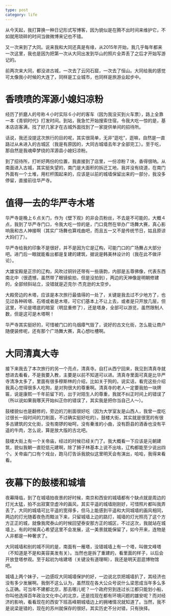 ```yaml
---
type: post
category: life
---
```


从今天起，我打算换一种日记形式写博客，因为貌似是在腾不出时间来维护它，不如就用琐碎的时间当做微博来记也不错。

又一次来到了大同。说来我和大同还真是有缘，从2015年开始，我几乎每年都来一次这里，我也是因为把第一次从大同出发到华山的照片全弄丢了之后才开始写游记的。

前两次来大同，都没进古城，一次去了云冈石窟，一次去了恒山。大同给我的感觉可太像我小时候的大连了，同样是工业城市，也同样是旅游业起步中。

# 香喷喷的浑源小媳妇凉粉

经历了折磨人的号称４小时实际６小时的客车（因为我没买到火车票），路上全靠一本《青铜时代》打发时间。到站，我急忙开始搜索住宿，令我大吃一惊的是，基本店店客满，找了好几家才在古城外面找到了一家提供单间的招待所。

话说，我还没提这次旅行的目的呢，其实很简单，无非“逛吃”，逛嘛，自然是一直路过从未进入的古城区（我是有原因的，大同古城墙去年才全部完工）。至于吃，那自然是我魂牵梦绕的浑源县小媳妇凉粉。

到了招待所，打听好两份的位置，我直接到了店里，一份凉粉７块，香得很呐。从南面进入古城，其实挺失望的，南门是大面积的拆迁工地，我并没有绕道，在南门外面有一个土堆，用栏杆围起来的，应该是以前的城墙保留出来的一部分，我没多停留，直接前往华严寺。

# 值得一去的华严寺木塔

华严寺是晚上６点关门，作为《壁下观》的非会员粉丝，不去是不可能的，大概４点，我到了华严寺门口，令我大吃一惊的是，门口竟然在举办广场舞大赛，真心影响我和古人神接啊（其实广场舞也算戏曲吧，而且五一又不是传统节日，姑且原谅大妈们了）。

华严寺给我的印象不是很好，并不是因为它是辽构，可能门口的广场舞占大部分吧。进门后一眼就能看出都是复建的建筑，据说是韩美林设计的（我在此不做评论）。

大雄宝殿是正宗的辽构，风吹过铜铃还带有一些唐韵，内部是五尊佛像，代表东西南北中（很遗憾，虽然带了眼镜偷拍，但是没拍到），两边的天神像是明朝修建的，全部倾斜站立，没错就是迈克尔·杰克逊的太空步。

大殿旁边的木塔，应该是本次旅行最值得的一处了，关键是我去过不少地方了，也见过各种砖塔、石塔或者是木塔，可它们基本上不让上去，或者是只开放几层，但这里，不论是塔底的暗室（明显重修了），还是塔身，全部可以游览，虽然限制人数，但是这可是木塔啊！

华严寺其实挺好的，可惜被门口的乌烟瘴气毁了，说好的古文化街，怎么能让商户随便装修呢，还有那个广场舞大赛，真心想吐槽啊。

# 大同清真大寺

接下来我去了本次旅行的另一个亮点，清真寺。自打从西宁回来，我见到清真寺就想进去看看，不是我要入教，主要是以前不知道可以进。清真寺里面可真是比华严寺清净太多了，里面有很多穆斯林的介绍，比如关于狗的。说实话，看完这些介绍我真心觉得很多人吃狗，是对狗很大的尊重啊。清真寺的老人一定要我拍一块牌匾，说是康熙一千年前留下的，出于对陌生人的尊重，我就不纠正时间上的错误了（所以说如果我哪天开始纠正你的错误了，其实我是把你当自己人～）。

鼓楼貌似也是翻修的，旁边的刀削面很好吃（因为大学室友是山西人，我曾一度吃过很长一段时间的刀削面，不过确实挺好吃的）。鼓楼大街，其实就是很宽的有很多古建筑的文化街，没有南锣的呦呵，没有秦淮的小曲，没有蔚县的酒香也没有平遥的牛肉，怎么说，算是放大版的古北吧。

鼓楼大街上有一个关帝庙，经过的时候已经关门了。我大概看一下应该是元朝建筑，貌似我朝一直贬低元建啊，除了狮子林基本上说不出啥，辽构都能至少说出四个。关帝庙门口有个戏台，跑马灯告诉我貌似这里明天会有演出，哈哈，我得来看看。

# 夜幕下的鼓楼和城墙

夜幕降临，到了在城墙拍夜景的好时候，南京和西安的城墙都有个缺点就是周边的灯光太猛，拍不出寂寞空虚冷的画风，其实平遥的城墙刚刚好，可惜照片都叫我弄丢了。大同的城墙可比平遥的宽得多，但马上能感到平遥和大同城墙的画风相同，两边的灯光随着夜色而黯淡下来，只留城墙上边的路灯，城墙的灯光照亮了这个方方正正的城，就像我爬泰山的时候回望泰安那方正的城区，不过这次，我就站在城墙上。有的时候真心希望这里不会发展，这一美景就能保留了，如今开来，连物是人非都是一种奢求了。

大同城墙和别的城不同的是，南面有一雁塔，没错城墙上有一个塔，叫做文峰塔（不知道是不是和美容美发有关）。当然也是拆了重建的，看里面的样子，以后会开放登塔参观。至于起初为啥建塔（关键没有道理啊），我还是明天逛逛博物馆吧。

城墙上两个妹子，一边感叹大同城墙保护的好，一边说北京把城墙扒了，其经济也没有多少发展啊。我倒不这么认为，虽然现在各大公众号说什么梁思成当年多么多么正确。可当年不建都北京，那去哪儿呢？一个政府穷到连过长江都只能划小船，你叫他选择百年政治文化中心的北京，还是找现在都有环境问题的雄安呢？而对经济的影响，看看现在的西安下班高峰期城墙边上的拥堵情况就知道了。当然，我不是说梁是错的，现在的苏州就保存的很好。其实历史不分对错，只有抉择。
